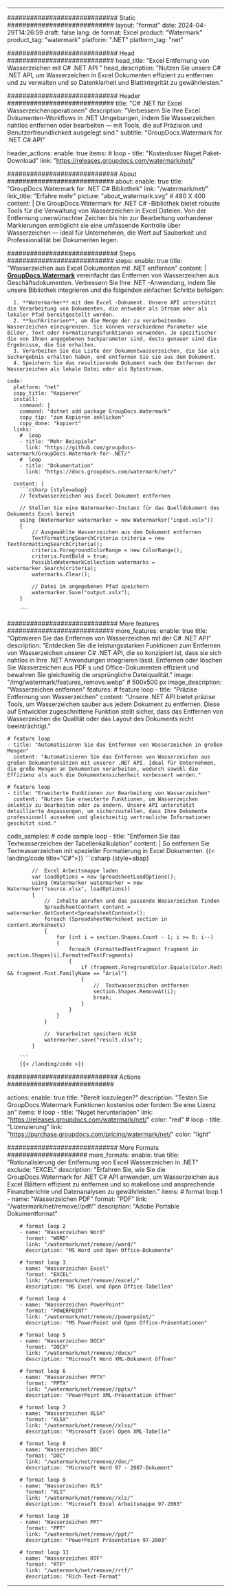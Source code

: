 
---
############################# Static ############################
layout: "format"
date:  2024-04-29T14:26:59
draft: false
lang: de
format: Excel
product: "Watermark"
product_tag: "watermark"
platform: ".NET"
platform_tag: "net"

############################# Head ############################
head_title: "Excel Entfernung von Wasserzeichen mit C# .NET API "
head_description: "Nutzen Sie unsere C# .NET API, um Wasserzeichen in Excel Dokumenten effizient zu entfernen und zu verwalten und so Datenklarheit und Blattintegrität zu gewährleisten."

############################# Header ############################
title: "C# .NET für Excel Wasserzeichenoperationen" 
description: "Verbessern Sie Ihre Excel Dokumenten-Workflows in .NET Umgebungen, indem Sie Wasserzeichen nahtlos entfernen oder bearbeiten — mit Tools, die auf Präzision und Benutzerfreundlichkeit ausgelegt sind."
subtitle: "GroupDocs.Watermark for .NET C# API" 

header_actions:
  enable: true
  items:
    #  loop
    - title: "Kostenloser Nuget Paket-Download"
      link: "https://releases.groupdocs.com/watermark/net/"
      
############################# About ############################
about:
    enable: true
    title: "GroupDocs.Watermark for .NET C# Bibliothek"
    link: "/watermark/net/"
    link_title: "Erfahre mehr"
    picture: "about_watermark.svg" # 480 X 400
    content: |
       Die GroupDocs.Watermark for .NET C# -Bibliothek bietet robuste Tools für die Verwaltung von Wasserzeichen in Excel Dateien. Von der Entfernung unerwünschter Zeichen bis hin zur Bearbeitung vorhandener Markierungen ermöglicht sie eine umfassende Kontrolle über Wasserzeichen — ideal für Unternehmen, die Wert auf Sauberkeit und Professionalität bei Dokumenten legen.

############################# Steps ############################
steps:
    enable: true
    title: "Wasserzeichen aus Excel Dokumenten mit .NET entfernen"
    content: |
      **[GroupDocs.Watermark](https://products.groupdocs.com/watermark/net/)** vereinfacht das Entfernen von Wasserzeichen aus Geschäftsdokumenten. Verbessern Sie Ihre .NET -Anwendung, indem Sie unsere Bibliothek integrieren und die folgenden einfachen Schritte befolgen:
      
      1. **Watermarker** mit dem Excel -Dokument. Unsere API unterstützt die Verarbeitung von Dokumenten, die entweder als Stream oder als lokaler Pfad bereitgestellt werden.
      2. **Suchkriterien**, um die Menge der zu verarbeitenden Wasserzeichen einzugrenzen. Sie können verschiedene Parameter wie Bilder, Text oder Formatierungsfunktionen verwenden. Je spezifischer die von Ihnen angegebenen Suchparameter sind, desto genauer sind die Ergebnisse, die Sie erhalten.
      3. Verarbeiten Sie die Liste der Dokumentwasserzeichen, die Sie als Suchergebnis erhalten haben, und entfernen Sie sie aus dem Dokument.
      4. Speichern Sie das resultierende Dokument nach dem Entfernen der Wasserzeichen als lokale Datei oder als Bytestream.
   
    code:
      platform: "net"
      copy_title: "Kopieren"
      install:
        command: |
        command: "dotnet add package GroupDocs.Watermark"
        copy_tip: "zum Kopieren anklicken"
        copy_done: "kopiert"
      links:
        #  loop
        - title: "Mehr Beispiele"
          link: "https://github.com/groupdocs-watermark/GroupDocs.Watermark-for-.NET/"
        #  loop
        - title: "Dokumentation"
          link: "https://docs.groupdocs.com/watermark/net/"
          
      content: |
        ```csharp {style=abap}
        // Textwasserzeichen aus Excel Dokument entfernen

        // Stellen Sie eine Watermarker-Instanz für das Quelldokument des Dokuments Excel bereit
        using (Watermarker watermarker = new Watermarker("input.xslx"))
        {
            // Ausgewählte Wasserzeichen aus dem Dokument entfernen
            TextFormattingSearchCriteria criteria = new TextFormattingSearchCriteria();
            criteria.ForegroundColorRange = new ColorRange();
            criteria.FontBold = true;
            PossibleWatermarkCollection watermarks = watermarker.Search(criteria);
            watermarks.Clear();

            // Datei im angegebenen Pfad speichern
            watermarker.Save("output.xslx");
        }
        
        ```            

############################# More features ############################
more_features:
  enable: true
  title: "Optimieren Sie das Entfernen von Wasserzeichen mit der C# .NET API"
  description: "Entdecken Sie die leistungsstarken Funktionen zum Entfernen von Wasserzeichen unserer C# .NET API, die so konzipiert ist, dass sie sich nahtlos in Ihre .NET Anwendungen integrieren lässt. Entfernen oder löschen Sie Wasserzeichen aus PDF s und Office-Dokumenten effizient und bewahren Sie gleichzeitig die ursprüngliche Dateiqualität."
  image: "/img/watermark/features_remove.webp" # 500x500 px
  image_description: "Wasserzeichen entfernen"
  features:
    # feature loop
    - title: "Präzise Entfernung von Wasserzeichen"
      content: "Unsere .NET API bietet präzise Tools, um Wasserzeichen sauber aus jedem Dokument zu entfernen. Diese auf Entwickler zugeschnittene Funktion stellt sicher, dass das Entfernen von Wasserzeichen die Qualität oder das Layout des Dokuments nicht beeinträchtigt."

    # feature loop
    - title: "Automatisieren Sie das Entfernen von Wasserzeichen in großen Mengen"
      content: "Automatisieren Sie das Entfernen von Wasserzeichen aus großen Dokumentensätzen mit unserer .NET API. Ideal für Unternehmen, die große Mengen an Dokumenten verarbeiten, wodurch sowohl die Effizienz als auch die Dokumentensicherheit verbessert werden."

    # feature loop
    - title: "Erweiterte Funktionen zur Bearbeitung von Wasserzeichen"
      content: "Nutzen Sie erweiterte Funktionen, um Wasserzeichen selektiv zu bearbeiten oder zu ändern. Unsere API unterstützt detaillierte Anpassungen, um sicherzustellen, dass Ihre Dokumente professionell aussehen und gleichzeitig vertrauliche Informationen geschützt sind."
      
  code_samples:
    # code sample loop
    - title: "Entfernen Sie das Textwasserzeichen der Tabellenkalkulation"
      content: |
        So entfernen Sie Textwasserzeichen mit spezieller Formatierung in Excel Dokumenten.
        {{< landing/code title="C#">}}
        ```csharp {style=abap}
        
            //  Excel Arbeitsmappe laden
            var loadOptions = new SpreadsheetLoadOptions();
            using (Watermarker watermarker = new Watermarker("source.xlsx", loadOptions))
            {
                //  Inhalte abrufen und das passende Wasserzeichen finden
                SpreadsheetContent content = watermarker.GetContent<SpreadsheetContent>();
                foreach (SpreadsheetWorksheet section in content.Worksheets)
                {
                    for (int i = section.Shapes.Count - 1; i >= 0; i--)
                    {
                        foreach (FormattedTextFragment fragment in section.Shapes[i].FormattedTextFragments)
                        {
                            if (fragment.ForegroundColor.Equals(Color.Red) && fragment.Font.FamilyName == "Arial")
                            {
                                //  Textwasserzeichen entfernen
                                section.Shapes.RemoveAt(i);
                                break;
                            }
                        }
                    }
                }

                //  Verarbeitet speichern XLSX
                watermarker.save("result.xlsx");
            }

        ```
        {{< /landing/code >}}


############################# Actions ############################

actions:
  enable: true
  title: "Bereit loszulegen?"
  description: "Testen Sie GroupDocs.Watermark Funktionen kostenlos oder fordern Sie eine Lizenz an"
  items:
    #  loop
    - title: "Nuget herunterladen"
      link: "https://releases.groupdocs.com/watermark/net/"
      color: "red"
        #  loop
    - title: "Lizenzierung"
      link: "https://purchase.groupdocs.com/pricing/watermark/net/"
      color: "light"


############################# More Formats #####################
more_formats:
    enable: true
    title: "Rationalisierung der Entfernung von Excel Wasserzeichen in .NET"
    exclude: "EXCEL"
    description: "Erfahren Sie, wie Sie die GroupDocs.Watermark for .NET C# API anwenden, um Wasserzeichen aus Excel Blättern effizient zu entfernen und so makellose und ansprechende Finanzberichte und Datenanalysen zu gewährleisten."
    items: 
        # format loop 1
        - name: "Wasserzeichen PDF"
          format: "PDF"
          link: "/watermark/net/remove//pdf/"
          description: "Adobe Portable Dokumentformat"

        # format loop 2
        - name: "Wasserzeichen Word"
          format: "WORD"
          link: "/watermark/net/remove//word/"
          description: "MS Word und Open Office-Dokumente"
          
        # format loop 3
        - name: "Wasserzeichen Excel"
          format: "EXCEL"
          link: "/watermark/net/remove//excel/"
          description: "MS Excel und Open Office-Tabellen"

        # format loop 4
        - name: "Wasserzeichen PowerPoint"
          format: "POWERPOINT"
          link: "/watermark/net/remove//powerpoint/"
          description: "MS PowerPoint und Open Office-Präsentationen"

        # format loop 5
        - name: "Wasserzeichen DOCX"
          format: "DOCX"
          link: "/watermark/net/remove//docx/"
          description: "Microsoft Word XML-Dokument öffnen"
          
        # format loop 6
        - name: "Wasserzeichen PPTX"
          format: "PPTX"
          link: "/watermark/net/remove//pptx/"
          description: "PowerPoint XML-Präsentation öffnen"
          
        # format loop 7
        - name: "Wasserzeichen XLSX"
          format: "XLSX"
          link: "/watermark/net/remove//xlsx/"
          description: "Microsoft Excel Open XML-Tabelle"

        # format loop 8
        - name: "Wasserzeichen DOC"
          format: "DOC"
          link: "/watermark/net/remove//doc/"
          description: "Microsoft Word 97 - 2007-Dokument"

        # format loop 9
        - name: "Wasserzeichen XLS"
          format: "XLS"
          link: "/watermark/net/remove//xls/"
          description: "Microsoft Excel Arbeitsmappe 97-2003"

        # format loop 10
        - name: "Wasserzeichen PPT"
          format: "PPT"
          link: "/watermark/net/remove//ppt/"
          description: "PowerPoint Präsentation 97-2003"

        # format loop 11
        - name: "Wasserzeichen RTF"
          format: "RTF"
          link: "/watermark/net/remove//rtf/"
          description: "Rich-Text-Format"

---